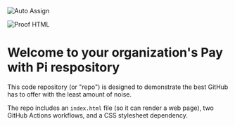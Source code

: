 ![Auto Assign](https://github.com/Pay-with-Pi/demo-repository/actions/workflows/auto-assign.yml/badge.svg)

![Proof HTML](https://github.com/Pay-with-Pi/demo-repository/actions/workflows/proof-html.yml/badge.svg)

# Welcome to your organization's Pay with Pi respository
This code repository (or "repo") is designed to demonstrate the best GitHub has to offer with the least amount of noise.

The repo includes an `index.html` file (so it can render a web page), two GitHub Actions workflows, and a CSS stylesheet dependency.
